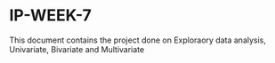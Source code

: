 # IP-WEEK-7
This document contains the project done on Exploraory data analysis, Univariate, Bivariate and Multivariate
